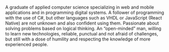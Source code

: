 A graduate of applied computer science specializing in web and mobile applications and in programming digital systems. A follower of programming with the use of C#, but other languages such as VHDL or JavaScript (React Native) are not unknown and also confident using them. 
Passionate about solving problems based on logical thinking. An “open-minded” man, willing to learn new technologies, reliable, punctual and not afraid of challenges, but still with a dose of humility and respecting the knowledge of more experienced people.


